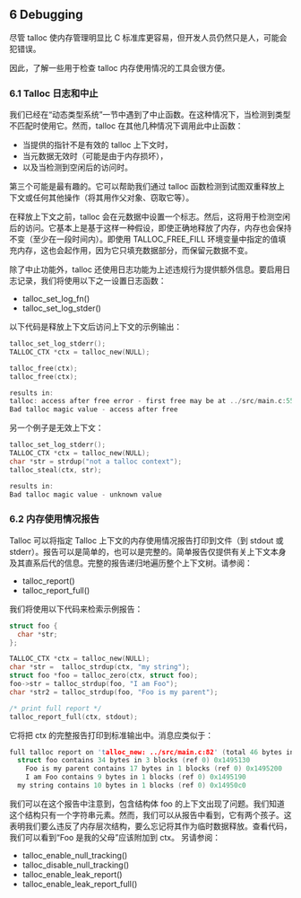 ## 6 Debugging

尽管 talloc 使内存管理明显比 C 标准库更容易，但开发人员仍然只是人，可能会犯错误。

因此，了解一些用于检查 talloc 内存使用情况的工具会很方便。

### 6.1 Talloc 日志和中止

我们已经在“动态类型系统”一节中遇到了中止函数。在这种情况下，当检测到类型不匹配时使用它。然而，talloc 在其他几种情况下调用此中止函数：
- 当提供的指针不是有效的 talloc 上下文时，
- 当元数据无效时（可能是由于内存损坏），
- 以及当检测到空闲后的访问时。


第三个可能是最有趣的。它可以帮助我们通过 talloc 函数检测到试图双重释放上下文或任何其他操作（将其用作父对象、窃取它等）。

在释放上下文之前，talloc 会在元数据中设置一个标志。然后，这将用于检测空闲后的访问。它基本上是基于这样一种假设，即使正确地释放了内存，内存也会保持不变（至少在一段时间内）。即使用 TALLOC_FREE_FILL 环境变量中指定的值填充内存，这也会起作用，因为它只填充数据部分，而保留元数据不变。

除了中止功能外，talloc 还使用日志功能为上述违规行为提供额外信息。要启用日志记录，我们将使用以下之一设置日志函数：
- talloc_set_log_fn()
- talloc_set_log_stder()

以下代码是释放上下文后访问上下文的示例输出：

```C
talloc_set_log_stderr();
TALLOC_CTX *ctx = talloc_new(NULL);

talloc_free(ctx);
talloc_free(ctx);

results in:
talloc: access after free error - first free may be at ../src/main.c:55
Bad talloc magic value - access after free
```

另一个例子是无效上下文：

```C
talloc_set_log_stderr();
TALLOC_CTX *ctx = talloc_new(NULL);
char *str = strdup("not a talloc context");
talloc_steal(ctx, str);

results in:
Bad talloc magic value - unknown value
```

### 6.2 内存使用情况报告

Talloc 可以将指定 Talloc 上下文的内存使用情况报告打印到文件（到 stdout 或 stderr）。报告可以是简单的，也可以是完整的。简单报告仅提供有关上下文本身及其直系后代的信息。完整的报告递归地遍历整个上下文树。请参阅：
- talloc_report()
- talloc_report_full()

我们将使用以下代码来检索示例报告：

```C
struct foo {
  char *str;
};

TALLOC_CTX *ctx = talloc_new(NULL);
char *str =  talloc_strdup(ctx, "my string");
struct foo *foo = talloc_zero(ctx, struct foo);
foo->str = talloc_strdup(foo, "I am Foo");
char *str2 = talloc_strdup(foo, "Foo is my parent");

/* print full report */
talloc_report_full(ctx, stdout);
```

它将把 ctx 的完整报告打印到标准输出中。消息应类似于：

```C
full talloc report on 'talloc_new: ../src/main.c:82' (total 46 bytes in 5 blocks)
  struct foo contains 34 bytes in 3 blocks (ref 0) 0x1495130
    Foo is my parent contains 17 bytes in 1 blocks (ref 0) 0x1495200
    I am Foo contains 9 bytes in 1 blocks (ref 0) 0x1495190
  my string contains 10 bytes in 1 blocks (ref 0) 0x14950c0
```

我们可以在这个报告中注意到，包含结构体 foo 的上下文出现了问题。我们知道这个结构只有一个字符串元素。然而，我们可以从报告中看到，它有两个孩子。这表明我们要么违反了内存层次结构，要么忘记将其作为临时数据释放。查看代码，我们可以看到“Foo 是我的父母”应该附加到 ctx。
另请参阅：

- talloc_enable_null_tracking()
- talloc_disable_null_tracking()
- talloc_enable_leak_report()
- talloc_enable_leak_report_full()

